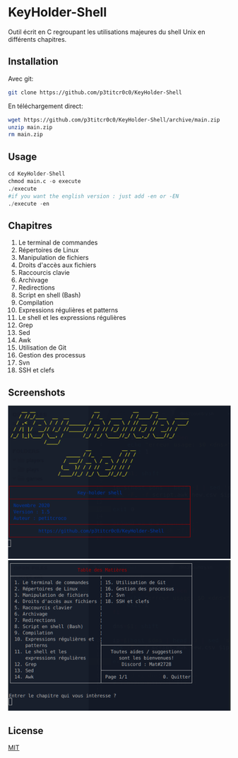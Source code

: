 # KeyHolder-Shell
Outil écrit en C regroupant les utilisations majeures du shell Unix en différents chapitres.

## Installation

Avec git:
```bash
git clone https://github.com/p3titcr0c0/KeyHolder-Shell
```

En téléchargement direct:
```bash
wget https://github.com/p3titcr0c0/KeyHolder-Shell/archive/main.zip
unzip main.zip
rm main.zip
```

## Usage

```python
cd KeyHolder-Shell
chmod main.c -o execute
./execute
#if you want the english version : just add -en or -EN
./execute -en
```
## Chapitres

1. Le terminal de commandes
2. Répertoires de Linux
3. Manipulation de fichiers
4. Droits d'accès aux fichiers
5. Raccourcis clavie
6. Archivage
7. Redirections
8. Script en shell (Bash)
9. Compilation
10. Expressions régulières et  patterns
11. Le shell et les expressions régulières
12. Grep
13. Sed
14. Awk
15. Utilisation de Git
16. Gestion des processus
17. Svn
18. SSH et clefs

## Screenshots

![Alt text](https://raw.githubusercontent.com/p3titcr0c0/KeyHolder-Shell/main/img/slide.png "Page initial")
![Alt text](https://raw.githubusercontent.com/p3titcr0c0/KeyHolder-Shell/main/img/chapters.png "Les chapitres")

## License
[MIT](https://choosealicense.com/licenses/mit/)
